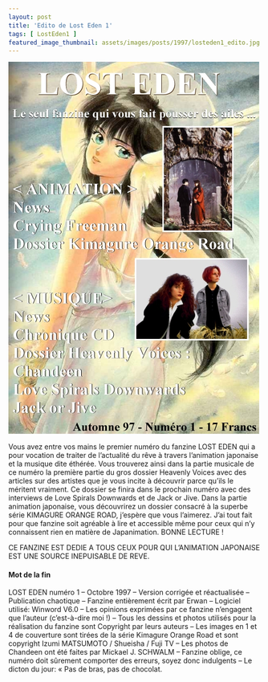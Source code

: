 ```yaml
---
layout: post
title: 'Edito de Lost Eden 1'
tags: [ LostEden1 ]
featured_image_thumbnail: assets/images/posts/1997/losteden1_edito.jpg
---
```


![Lost Eden 1](assets/images/posts/1997/losteden1_edito.jpg#left) 

Vous avez entre vos mains le premier numéro du fanzine LOST EDEN qui a pour vocation de traiter de l’actualité du rêve à travers l’animation japonaise et la musique dite éthérée. Vous trouverez ainsi dans la partie musicale de ce numéro la première partie du gros dossier Heavenly Voices avec des articles sur des artistes que je vous incite à découvrir parce qu’ils le méritent vraiment. Ce dossier se finira dans le prochain numéro avec des interviews de Love Spirals Downwards et de Jack or Jive. Dans la partie animation japonaise, vous découvrirez un dossier consacré à la superbe série KIMAGURE ORANGE ROAD, j’espère que vous l’aimerez. J’ai tout fait pour que fanzine soit agréable à lire et accessible même pour ceux qui n’y connaissent rien en matière de Japanimation.
BONNE LECTURE !

CE FANZINE EST DEDIE A TOUS CEUX POUR QUI L’ANIMATION JAPONAISE EST UNE SOURCE INEPUISABLE DE REVE.

#### Mot de la fin

LOST EDEN numéro 1 – Octobre 1997 – Version corrigée et réactualisée – Publication chaotique – Fanzine entièrement écrit par Erwan – Logiciel utilisé: Winword V6.0 – Les opinions exprimées par ce fanzine n’engagent que l’auteur (c’est-à-dire moi !) – Tous les dessins et photos utilisés pour la réalisation du fanzine sont Copyright par leurs auteurs – Les images en 1 et 4 de couverture sont tirées de la série Kimagure Orange Road et sont copyright Izumi MATSUMOTO / Shueisha / Fuji TV – Les photos de Chandeen ont été faites par Mickael J. SCHWALM – Fanzine oblige, ce numéro doit sûrement comporter des erreurs, soyez donc indulgents – Le dicton du jour: « Pas de bras, pas de chocolat.